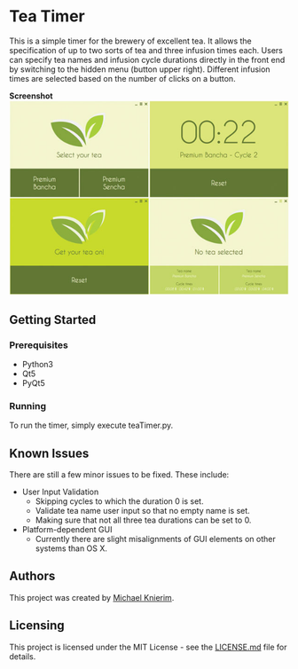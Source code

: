 # Tea Timer
This is a simple timer for the brewery of excellent tea. It allows the specification of up to two sorts of tea and three infusion times each. Users can specify tea names and infusion cycle durations directly in the front end by switching to the hidden menu (button upper right). Different infusion times are selected based on the number of clicks on a button.

**Screenshot**
![Screenshot Tea Timer](/resources/imgs/screenshot.jpg "screenshot tea timer")


## Getting Started
### Prerequisites
* Python3
* Qt5
* PyQt5

### Running
To run the timer, simply execute teaTimer.py.

## Known Issues
There are still a few minor issues to be fixed. These include:
* User Input Validation
    * Skipping cycles to which the duration 0 is set.
    * Validate tea name user input so that no empty name is set.
    * Making sure that not all three tea durations can be set to 0.
* Platform-dependent GUI
    * Currently there are slight misalignments of GUI elements on other systems than OS X.

## Authors
This project was created by [Michael Knierim](https://github.com/MKnierim).

## Licensing
This project is licensed under the MIT License - see the [LICENSE.md](LICENSE.md) file for details.
